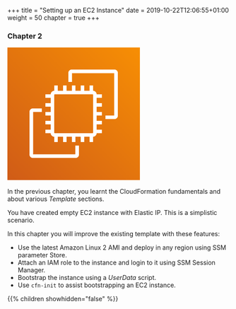 +++
title = "Setting up an EC2 Instance"
date = 2019-10-22T12:06:55+01:00
weight = 50
chapter = true
+++

### Chapter 2

![](./ec2-1.png)

In the previous chapter, you learnt the CloudFormation fundamentals and about various _Template_ sections.

You have created empty EC2 instance with Elastic IP. This is a simplistic scenario.

In this chapter you will improve the existing template with these features:

+ Use the latest Amazon Linux 2 AMI and deploy in any region using SSM parameter Store.
+ Attach an IAM role to the instance and login to it using SSM Session Manager.
+ Bootstrap the instance using a _UserData_ script.
+ Use `cfn-init` to assist bootstrapping an EC2 instance.

{{% children showhidden="false" %}}
